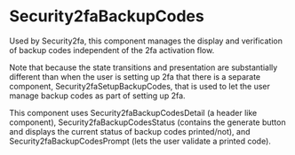 Security2faBackupCodes
======

Used by Security2fa, this component manages the display and verification
of backup codes independent of the 2fa activation flow.

Note that because the state transitions and presentation are substantially
different than when the user is setting up 2fa that there is a separate
component, Security2faSetupBackupCodes, that is used to let the user
manage backup codes as part of setting up 2fa.

This component uses Security2faBackupCodesDetail (a header like component),
Security2faBackupCodesStatus (contains the generate button and displays
the current status of backup codes printed/not), and
Security2faBackupCodesPrompt (lets the user validate a printed code).
